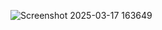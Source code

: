![Screenshot 2025-03-17 163649](https://github.com/user-attachments/assets/6d1629c6-e2e2-4eb3-942a-0342cf3b2e72)
